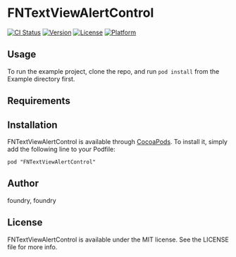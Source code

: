 # FNTextViewAlertControl

[![CI Status](http://img.shields.io/travis/foundry/FNTextViewAlertControl.svg?style=flat)](https://travis-ci.org/foundry/FNTextViewAlertControl)
[![Version](https://img.shields.io/cocoapods/v/FNTextViewAlertControl.svg?style=flat)](http://cocoadocs.org/docsets/FNTextViewAlertControl)
[![License](https://img.shields.io/cocoapods/l/FNTextViewAlertControl.svg?style=flat)](http://cocoadocs.org/docsets/FNTextViewAlertControl)
[![Platform](https://img.shields.io/cocoapods/p/FNTextViewAlertControl.svg?style=flat)](http://cocoadocs.org/docsets/FNTextViewAlertControl)

## Usage

To run the example project, clone the repo, and run `pod install` from the Example directory first.

## Requirements

## Installation

FNTextViewAlertControl is available through [CocoaPods](http://cocoapods.org). To install
it, simply add the following line to your Podfile:

    pod "FNTextViewAlertControl"

## Author

foundry, foundry

## License

FNTextViewAlertControl is available under the MIT license. See the LICENSE file for more info.

